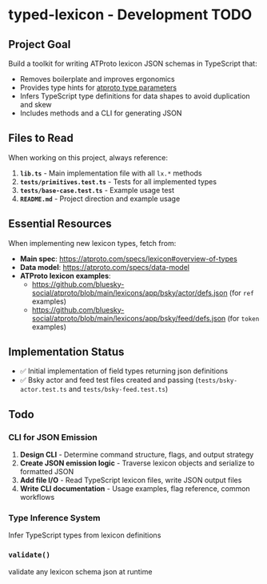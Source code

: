 # typed-lexicon - Development TODO

## Project Goal

Build a toolkit for writing ATProto lexicon JSON schemas in TypeScript that:

- Removes boilerplate and improves ergonomics
- Provides type hints for
  [atproto type parameters](https://atproto.com/specs/lexicon#overview-of-types)
- Infers TypeScript type definitions for data shapes to avoid duplication and
  skew
- Includes methods and a CLI for generating JSON

## Files to Read

When working on this project, always reference:

1. **`lib.ts`** - Main implementation file with all `lx.*` methods
2. **`tests/primitives.test.ts`** - Tests for all implemented types
3. **`tests/base-case.test.ts`** - Example usage test
4. **`README.md`** - Project direction and example usage

## Essential Resources

When implementing new lexicon types, fetch from:

- **Main spec**: https://atproto.com/specs/lexicon#overview-of-types
- **Data model**: https://atproto.com/specs/data-model
- **ATProto lexicon examples**:
  - https://github.com/bluesky-social/atproto/blob/main/lexicons/app/bsky/actor/defs.json
    (for `ref` examples)
  - https://github.com/bluesky-social/atproto/blob/main/lexicons/app/bsky/feed/defs.json
    (for `token` examples)

## Implementation Status

- ✅ Initial implementation of field types returning json definitions
- ✅ Bsky actor and feed test files created and passing (`tests/bsky-actor.test.ts` and `tests/bsky-feed.test.ts`)

## Todo

### CLI for JSON Emission

1. **Design CLI** - Determine command structure, flags, and output strategy
2. **Create JSON emission logic** - Traverse lexicon objects and serialize to formatted JSON
3. **Add file I/O** - Read TypeScript lexicon files, write JSON output files
4. **Write CLI documentation** - Usage examples, flag reference, common workflows

### Type Inference System

Infer TypeScript types from lexicon definitions

### `validate()`

validate any lexicon schema json at runtime
